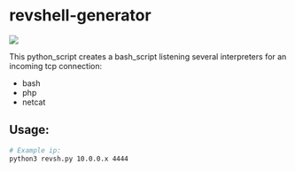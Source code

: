 # revshell-generator

<p align="left">
  <img src="https://img.shields.io/github/last-commit/insidious-security/reverse-shell-generator.svg?style=for-the-badge">
</p>

This python_script creates a bash_script listening several interpreters for an incoming tcp connection:
- bash
- php
- netcat


## Usage:
```bash
# Example ip:
python3 revsh.py 10.0.0.x 4444
```
